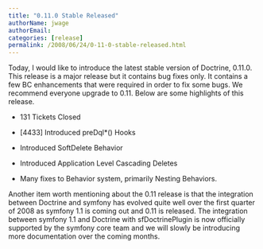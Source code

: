 ```yaml
---
title: "0.11.0 Stable Released"
authorName: jwage
authorEmail:
categories: [release]
permalink: /2008/06/24/0-11-0-stable-released.html
---
```

<p>

Today, I would like to introduce the latest stable version of Doctrine,
0.11.0. This release is a major release but it contains bug fixes only.
It contains a few BC enhancements that were required in order to fix
some bugs. We recommend everyone upgrade to 0.11. Below are some
highlights of this release.

</p><ul><li>

131 Tickets Closed

</li><li>

[4433] Introduced preDql\*() Hooks

</li><li>

Introduced SoftDelete Behavior

</li><li>

Introduced Application Level Cascading Deletes

</li><li>

Many fixes to Behavior system, primarily Nesting Behaviors.

</li></ul>  <p>

Another item worth mentioning about the 0.11 release is that the
integration between Doctrine and symfony has evolved quite well over the
first quarter of 2008 as symfony 1.1 is coming out and 0.11 is released.
The integration between symfony 1.1 and Doctrine with sfDoctrinePlugin
is now officially supported by the symfony core team and we will slowly
be introducing more documentation over the coming months.

</p>


